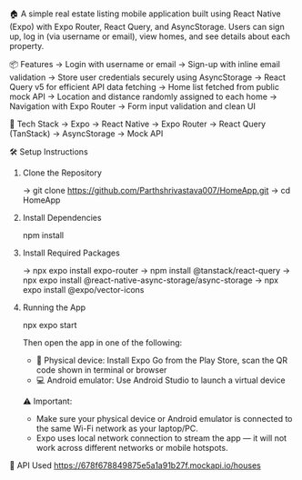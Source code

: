 🏠 A simple real estate listing mobile application built using React Native (Expo) with Expo Router, React Query, and AsyncStorage.
Users can sign up, log in (via username or email), view homes, and see details about each property.

📦 Features
-> Login with username or email
-> Sign-up with inline email validation
-> Store user credentials securely using AsyncStorage
-> React Query v5 for efficient API data fetching
-> Home list fetched from public mock API
-> Location and distance randomly assigned to each home
-> Navigation with Expo Router
-> Form input validation and clean UI

🚀 Tech Stack
-> Expo
-> React Native
-> Expo Router
-> React Query (TanStack)
-> AsyncStorage
-> Mock API

🛠 Setup Instructions

1. Clone the Repository

   -> git clone https://github.com/Parthshrivastava007/HomeApp.git
   ->  cd HomeApp

2. Install Dependencies

   npm install

3. Install Required Packages

   -> npx expo install expo-router
   -> npm install @tanstack/react-query
   -> npx expo install @react-native-async-storage/async-storage
   -> npx expo install @expo/vector-icons

4. Running the App

   npx expo start

   Then open the app in one of the following:
   * 📱 Physical device: Install Expo Go from the Play Store, scan the QR code shown in terminal or browser
   * 💻 Android emulator: Use Android Studio to launch a virtual device

   ⚠️ Important:
   * Make sure your physical device or Android emulator is connected to the same Wi-Fi network as your laptop/PC.
   * Expo uses local network connection to stream the app — it will not work across different networks or mobile hotspots.

📡 API Used
https://678f678849875e5a1a91b27f.mockapi.io/houses
